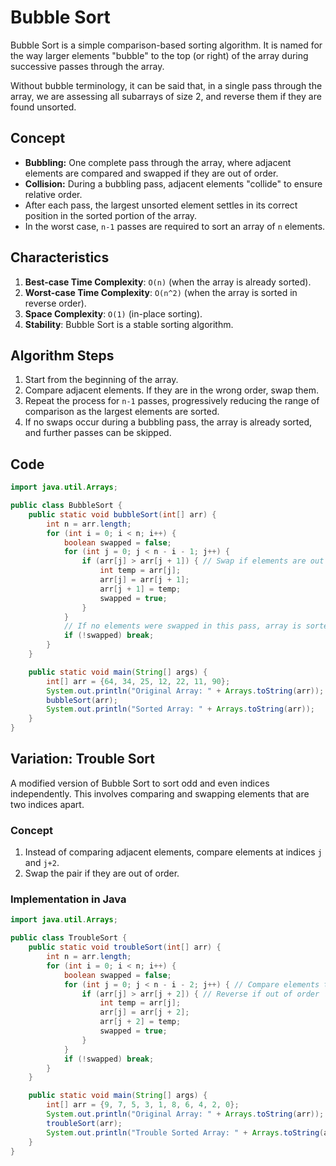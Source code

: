 # Bubble Sort
Bubble Sort is a simple comparison-based sorting algorithm. It is named for the way larger elements "bubble" to the top (or right) of the array during successive passes through the array.

Without bubble terminology, it can be said that, in a single pass through the array, we are assessing all subarrays of size 2, and reverse them if they are found unsorted.

## Concept
- **Bubbling:** One complete pass through the array, where adjacent elements are compared and swapped if they are out of order.
- **Collision:** During a bubbling pass, adjacent elements "collide" to ensure relative order.
- After each pass, the largest unsorted element settles in its correct position in the sorted portion of the array.
- In the worst case, `n-1` passes are required to sort an array of `n` elements.

## Characteristics
1. **Best-case Time Complexity**: `O(n)` (when the array is already sorted).
2. **Worst-case Time Complexity**: `O(n^2)` (when the array is sorted in reverse order).
3. **Space Complexity**: `O(1)` (in-place sorting).
4. **Stability**: Bubble Sort is a stable sorting algorithm.

## Algorithm Steps
1. Start from the beginning of the array.
2. Compare adjacent elements. If they are in the wrong order, swap them.
3. Repeat the process for `n-1` passes, progressively reducing the range of comparison as the largest elements are sorted.
4. If no swaps occur during a bubbling pass, the array is already sorted, and further passes can be skipped.

## Code
```java
import java.util.Arrays;

public class BubbleSort {
    public static void bubbleSort(int[] arr) {
        int n = arr.length;
        for (int i = 0; i < n; i++) {
            boolean swapped = false;
            for (int j = 0; j < n - i - 1; j++) {
                if (arr[j] > arr[j + 1]) { // Swap if elements are out of order
                    int temp = arr[j];
                    arr[j] = arr[j + 1];
                    arr[j + 1] = temp;
                    swapped = true;
                }
            }
            // If no elements were swapped in this pass, array is sorted
            if (!swapped) break;
        }
    }

    public static void main(String[] args) {
        int[] arr = {64, 34, 25, 12, 22, 11, 90};
        System.out.println("Original Array: " + Arrays.toString(arr));
        bubbleSort(arr);
        System.out.println("Sorted Array: " + Arrays.toString(arr));
    }
}
```

## Variation: Trouble Sort
A modified version of Bubble Sort to sort odd and even indices independently. This involves comparing and swapping elements that are two indices apart.

### Concept
1. Instead of comparing adjacent elements, compare elements at indices `j` and `j+2`.
2. Swap the pair if they are out of order.

### Implementation in Java

```java
import java.util.Arrays;

public class TroubleSort {
    public static void troubleSort(int[] arr) {
        int n = arr.length;
        for (int i = 0; i < n; i++) {
            boolean swapped = false;
            for (int j = 0; j < n - i - 2; j++) { // Compare elements two indices apart
                if (arr[j] > arr[j + 2]) { // Reverse if out of order
                    int temp = arr[j];
                    arr[j] = arr[j + 2];
                    arr[j + 2] = temp;
                    swapped = true;
                }
            }
            if (!swapped) break;
        }
    }

    public static void main(String[] args) {
        int[] arr = {9, 7, 5, 3, 1, 8, 6, 4, 2, 0};
        System.out.println("Original Array: " + Arrays.toString(arr));
        troubleSort(arr);
        System.out.println("Trouble Sorted Array: " + Arrays.toString(arr));
    }
}
```
